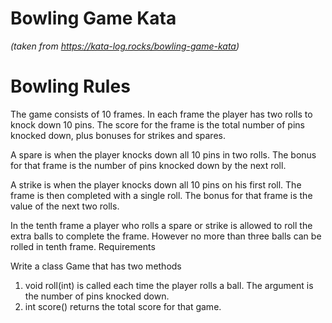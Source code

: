 # Bowling Game Kata
*(taken from https://kata-log.rocks/bowling-game-kata)*

# Bowling Rules

The game consists of 10 frames. In each frame the player has two rolls to knock down 10 pins. The score for the frame is the total number of pins knocked down, plus bonuses for strikes and spares.

A spare is when the player knocks down all 10 pins in two rolls. The bonus for that frame is the number of pins knocked down by the next roll.

A strike is when the player knocks down all 10 pins on his first roll. The frame is then completed with a single roll. The bonus for that frame is the value of the next two rolls.

In the tenth frame a player who rolls a spare or strike is allowed to roll the extra balls to complete the frame. However no more than three balls can be rolled in tenth frame.
Requirements

Write a class Game that has two methods

1. void roll(int) is called each time the player rolls a ball. The argument is the number of pins knocked down.
2. int score() returns the total score for that game.

